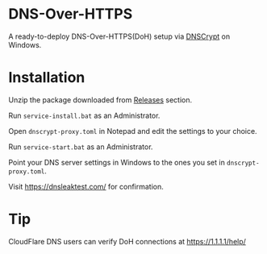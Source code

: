 # DNS-Over-HTTPS
A ready-to-deploy DNS-Over-HTTPS(DoH) setup via [DNSCrypt](https://github.com/jedisct1/dnscrypt-proxy) on Windows.

# Installation

Unzip the package downloaded from [Releases](https://github.com/uBlock-user/DNS-Over-HTTPS/releases) section.

Run `service-install.bat` as an Administrator.

Open `dnscrypt-proxy.toml` in Notepad and edit the settings to your choice.

Run `service-start.bat` as an Administrator.

Point your DNS server settings in Windows to the ones you set in `dnscrypt-proxy.toml`.

Visit https://dnsleaktest.com/ for confirmation.

# Tip

CloudFlare DNS users can verify DoH connections at https://1.1.1.1/help/
